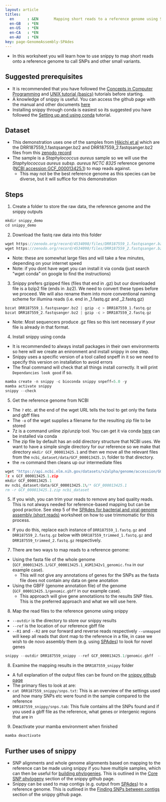 ```yaml
---
layout: article
titles:
  en      : &EN       Mapping short reads to a reference genome using Snippy
  en-GB   : *EN
  en-US   : *EN
  en-CA   : *EN
  en-AU   : *EN
key: page-GenomeAssembly-SPAdes
---
```


*	In this worksheet you will learn how to use snippy to map short reads onto a reference genome to call SNPs and other small variants.

## Suggested prerequisites
* It is recommended that you have followed the [Concepts in Computer Programming](https://conmeehan.github.io/PathogenDataCourse/ConceptsInComputerProgramming) and [UNIX tutorial (basics)](https://conmeehan.github.io/UNIXtutorial) tutorials before starting.
* A knowledge of snippy is useful. You can access the github page with the manual and other documents [here](https://github.com/tseemann/snippy)
* Installing snippy through conda is easiest so its suggested you have followed the [Setting up and using conda](https://conmeehan.github.io/PathogenDataCourse/CondaInstallAndUse) tutorial.

## Dataset
*	This demonstration uses one of the samples from [Hikichi et al](https://journals.asm.org/doi/10.1128/MRA.01212-19) which are the DRR187559_1.fastqsanger.bz2 and DRR187559_2.fastqsanger.bz2 files from this [zenodo record](https://zenodo.org/record/4534098)
* The sample is a *Staphylococcus aureus* sample so we will use the *Staphylococcus aureus subsp. aureus NCTC 8325* reference genome ([NCBI accession GCF_000013425.1](https://www.ncbi.nlm.nih.gov/datasets/genome/GCF_000013425.1/)) to map reads against.
  * This may not be the best reference genome as this species can be diverse, but it will suffice for this demonstration

## Steps
1. Create a folder to store the raw data, the reference genome and the snippy outputs
```c
mkdir snippy_demo
cd snippy_demo
```
2. Download the fastq raw data into this folder
```c
wget https://zenodo.org/record/4534098/files/DRR187559_1.fastqsanger.bz2
wget https://zenodo.org/record/4534098/files/DRR187559_2.fastqsanger.bz2
```
* Note: these are somewhat large files and will take a few minutes, depending on your internet speed
* Note: if you dont have wget you can install it via conda (just search "wget conda" on google to find the instructions)

3. Snippy prefers gzipped files (files that end in .gz) but our downloaded file is a bzip2 file (ends in .bz2). We need to convert these types before we proceed. We will also rename them into more conventional naming scheme for illumina reads (i.e. end in _1.fastq.gz and _2.fastq.gz)
```c
bzcat DRR187559_1.fastqsanger.bz2 | gzip -c > DRR187559_1.fastq.gz
bzcat DRR187559_2.fastqsanger.bz2 | gzip -c > DRR187559_2.fastq.gz
```
* Note: Most sequencers produce .gz files so this isnt necessary if your file is already in that format.

4. Install snippy using conda
  * It is recommended to always install packages in their own environments so here will we create an enironment and install snippy in one step. 
  * Snippy uses a specific version of a tool called snpeff in it so we need to specify this version on installation to avoid errors
  * The final command will check that all things install correctly. It will print `Dependancies look good` if so.
```c
mamba create -n snippy -c bioconda snippy snpeff=5.0 -y
mamba activate snippy
snippy --check
```

5. Get the reference genome from NCBI
* The `?` etc. at the end of the wget URL tells the tool to get only the fasta and gbff files
* The `-o` of the wget supplies a filename for the resulting zip file to be stored
* 7z is a command unline zip/unzip tool. You can get it via conda [here](https://anaconda.org/bioconda/p7zip) can be installed via conda
* The zip file by default has an odd directory structure that NCBI uses. We want to have a simple single directory for our reference so we make that directory `mkdir GCF_000013425.1` and then we move all the relevant files from the `ncbi_dataset/data/GCF_000013425.1\` folder to that directory.
* the `rm` command then cleans up our intermediate files

```c
wget "https://api.ncbi.nlm.nih.gov/datasets/v2alpha/genome/accession/GCF_000013425.1/download?include_annotation_type=GENOME_FASTA,GENOME_GBFF" -O GCF_000013425.1.zip
7z x GCF_000013425.1.zip
mkdir GCF_000013425.1
mv ncbi_dataset/data/GCF_000013425.1\/* GCF_000013425.1
rm -r GCF_000013425.1.zip ncbi_dataset
```

5. If you wish, you can trim your reads to remove any bad quality reads. This is not always needed for reference-based mapping but can be good practice. See step 5 of the [SPAdes for bacterial and viral genome assembly (short reads)](https://conmeehan.github.io/PathogenDataCourse/Worksheets/GenomeAssembly_SPAdes) worksheet on how to use trimmomatic for this process. 
* If you do this, replace each instance of `DRR187559_1.fastq.gz` and `DRR187559_2.fastq.gz` below with `DRR187559_trimmed_1.fastq.gz` and `DRR187559_trimmed_2.fastq.gz` respectively.

7. There are two ways to map reads to a reference genome:
 * Using the fasta file of the whole genome (`GCF_000013425.1/GCF_000013425.1_ASM1342v1_genomic.fna` in our example case).
    * This will not give any annotations of genes for the SNPs as the fasta file does not contain any data on gene anotation
 * Using the GBFF (genome annotation file) of the genome (`GCF_000013425.1/genomic.gbff` in our example case).  
    * This approach will give gene annotatiions to the results SNP files. This is the preferred approach and what we will use here.

8. Map the read files to the reference genome using snippy 
* `--outdir` is the directory to store our snippy results
* `--ref` is the location of our reference gbff file
* `--R1` and `--R2` are our forward and reverse reads respectively
`--unmapped` will keep all reads that dont map to the reference in a file, in case we wish to de novo assembly them (e.g. using [SPAdes](https://conmeehan.github.io/PathogenDataCourse/Worksheets/GenomeAssembly_SPAdes)) to look for novel genes
```c
snippy --outdir DRR187559_snippy --ref GCF_000013425.1/genomic.gbff  --R1 DRR187559_1.fastq.gz --R2 DRR187559_2.fastq.gz --unmapped
```

8. Examine the mapping results in the `DRR187559_snippy` folder
* A full explanation of the output files can be found on the [snippy github page](https://github.com/tseemann/snippy)
* The primary files to look at are:
* `cat DRR187559_snippy/snps.txt`: This is an overview of the settings used and how many SNPs etc were found in the sample compared to the reference
* `DRR187559_snippy/snps.tab`: This fiule contains all the SNPs found and if you used a gbff file as the reference, what genes or intergenic regions that are in

9. Deactivate your mamba environment when finished
```c
mamba deactivate
```

## Further uses of snippy
* SNP alignments and whole genome alignments based on mapping to the reference can be made using snippy if you have multiple samples, which can then be useful for [building phylogenies](https://conmeehan.github.io/PathogenDataCourse/IntroToPhylogenetics). This is outlined in the [Core SNP phylogeny](https://github.com/tseemann/snippy#core-snp-phylogeny) section of the snippy github page. 
* Snippy can be used to map contigs (e.g. output from [SPAdes](https://conmeehan.github.io/PathogenDataCourse/Worksheets/GenomeAssembly_SPAdes)) to a reference genome. This is outlined in the [Finding SNPs between contigs](https://github.com/tseemann/snippy#finding-snps-between-contigs) section of the snippy github page. 
